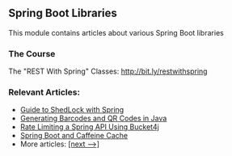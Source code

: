 ## Spring Boot Libraries

This module contains articles about various Spring Boot libraries

### The Course
The "REST With Spring" Classes: http://bit.ly/restwithspring

### Relevant Articles:

- [Guide to ShedLock with Spring](https://www.baeldung.com/shedlock-spring)
- [Generating Barcodes and QR Codes in Java](https://www.baeldung.com/java-generating-barcodes-qr-codes)
- [Rate Limiting a Spring API Using Bucket4j](https://www.baeldung.com/spring-bucket4j)
- [Spring Boot and Caffeine Cache](https://www.baeldung.com/spring-boot-caffeine-cache)
- More articles: [[next -->]](../spring-boot-libraries-2)
